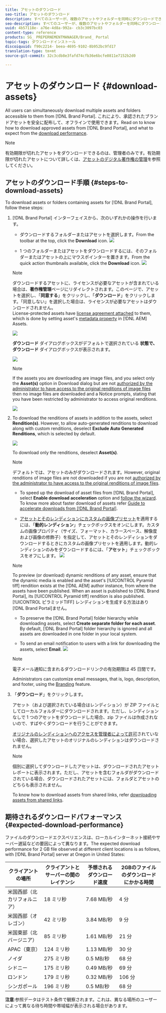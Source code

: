```yaml
---
title: アセットのダウンロード
seo-title: アセットのダウンロード
description: すべてのユーザーが、複数のアセットやフォルダーを同時にダウンロードできます。これにより、承認されたブランドアセットを安全に配布して、オフラインで使用できます。
seo-description: すべてのユーザーが、複数のアセットやフォルダーを同時にダウンロードできます。これにより、承認されたブランドアセットを安全に配布して、オフラインで使用できます。
uuid: 4b57118e- a76e-4d8a-992a- cb3c3097bc03
content-type: reference
products: SG_ PREPERNEMENTMANAGER/Brand_ Portal
topic-tags: ダウンロードインストール
discoiquuid: f90c2214- beea-4695-9102-8b952bc9fd17
translation-type: tm+mt
source-git-commit: 32c3cdb8e3fafd74cfb36e6bcfe0811e7152b2d0

---
```



# アセットのダウンロード {#download-assets}

All users can simultaneously download multiple assets and folders accessible to them from [!DNL Brand Portal]. これにより、承認されたブランドアセットを安全に配布して、オフラインで使用できます。Read on to know how to download approved assets from [!DNL Brand Portal], and what to expect from the [download performance](../using/brand-portal-download-users.md#main-pars-header).

>[!NOTE]
>
>有効期限が切れたアセットをダウンロードできるのは、管理者のみです。有効期限が切れたアセットについて詳しくは、[アセットのデジタル著作権の管理](../using/manage-digital-rights-of-assets.md)を参照してください。

## アセットのダウンロード手順 {#steps-to-download-assets}

To download assets or folders containing assets for [!DNL Brand Portal], follow these steps:

1. [!DNL Brand Portal] インターフェイスから、次のいずれかの操作を行います。

   * ダウンロードするフォルダーまたはアセットを選択します。From the toolbar at the top, click the **Download** icon.
   ![](assets/downloadassets-1.png)

   * 1 つのフォルダーまたはアセットをダウンロードするには、そのフォルダーまたはアセットの上にマウスポインターを置きます。From the quick action thumbnails available, click the **Download** icon.
   ![](assets/downloadsingleasset-1.png)

   >[!NOTE]
   >
   >ダウンロードするアセットに、ライセンスが必要なアセットが含まれている場合は、**著作権管理**&#x200B;ページにリダイレクトされます。このページで、アセットを選択し、「**同意する**」をクリックし、「**ダウンロード**」をクリックします。「同意しない」を選択した場合は、ライセンスが必要なアセットはダウンロードされません。\
   >License-protected assets have [license agreement attached](https://helpx.adobe.com/experience-manager/6-5/assets/using/drm.html#DigitalRightsManagementinAssets) to them, which is done by setting asset's [metadata property](https://helpx.adobe.com/experience-manager/6-5/assets/using/drm.html#DigitalRightsManagementinAssets) in [!DNL AEM] Assets.

   ![](assets/licensed-asset-download-1.png)

   **ダウンロード** ダイアログボックスがデフォルトで選択されている **状態で、ダウンロード** ダイアログボックスが表示されます。

   ![](assets/donload-assets-dialog-1.png)

   >[!NOTE]
   >
   >If the assets you are downloading are image files, and you select only the **Asset(s)** option in Download dialog but are not [authorized by the administrator to have access to the original renditions of image files](../using/brand-portal-adding-users.md#main-pars-procedure-202029708) then no image files are downloaded and a Notice prompts, stating that you have been restricted by administrator to access original renditions.

   ![](assets/restrictaccess-note.png)

2. To download the renditions of assets in addition to the assets, select **Rendition(s)**. However, to allow auto-generated renditions to download along with custom renditions, deselect **Exclude Auto Generated Renditions**, which is selected by default.

   ![](assets/exclude-auto-renditions.png)

   To download only the renditions, deselect **Asset(s)**.

   >[!NOTE]
   >
   >デフォルトでは、アセットのみがダウンロードされます。However, original renditions of image files are not downloaded if you are not [authorized by the administrator to have access to the original renditions of image files](../using/brand-portal-adding-users.md#main-pars-procedure-202029708).

   * To speed up the download of asset files from [!DNL Brand Portal], select **Enable download acceleration** option and [follow the wizard](../using/accelerated-download.md#main-pars-header-405749062). To know more about faster download of assets refer [Guide to accelerate downloads from [!DNL Brand Portal]](../using/accelerated-download.md).

   * [アセットとそのレンディションにカスタムの画像プリセット](../using/brand-portal-image-presets.md#applyimagepresetswhendownloadingimages)を適用するには、「**動的レンディション**」チェックボックスをオンにします。カスタムの画像プロパティ（サイズ、フォーマット、カラースペース、解像度および画像の修飾子）を指定して、アセットとそのレンディションをダウンロードするときにカスタムの画像プリセットを適用します。動的レンディションのみをダウンロードするには、「**アセット**」チェックボックスをオフにします。
   ![](assets/dynamic-renditions.png)

   >[!NOTE]
   >
   >To preview (or download) dynamic renditions of any asset, ensure that the dynamic media is enabled and the asset's [!UICONTROL Pyramid tiff] rendition exists at the [!DNL AEM] author instance, from where the assets have been published. When an asset is published to [!DNL Brand Portal], its [!UICONTROL Pyramid tiff] rendition is also published. [!UICONTROL ピラミッドTIFF] レンディションを生成する方法はあり [!DNL Brand Portal]ません。

   * To preserve the [!DNL Brand Portal] folder hierarchy while downloading assets, select **Create separate folder for each asset**. By default, [!DNL Brand Portal] folder hierarchy is ignored and all assets are downloaded in one folder in your local system.

   * To send an email notification to users with a link for downloading the assets, select **Email**.
   ![](assets/download-link.png)

   >[!NOTE]
   >
   >電子メール通知に含まれるダウンロードリンクの有効期限は 45 日間です。
   >
   >Administrators can customize email messages, that is, logo, description, and footer, using the [Branding](../using/brand-portal-branding.md) feature.

3. 「**ダウンロード**」をクリックします。

   アセット（および選択されている場合はレンディション）が ZIP ファイルとしてローカルフォルダーにダウンロードされます。ただし、レンディションなしで 1 つのアセットをダウンロードした場合、zip ファイルは作成されないので、すばやくダウンロードを行うことができます。

   [オリジナルのレンディションへのアクセスを管理者によって許可](../using/brand-portal-adding-users.md#main-pars-procedure-202029708)されていない場合、選択したアセットのオリジナルのレンディションはダウンロードされません。

   >[!NOTE]
   >
   >個別に選択してダウンロードしたアセットは、ダウンロードされたアセットレポートに表示されます。ただし、アセットを含むフォルダがダウンロードされている場合、ダウンロードされたアセットには、フォルダとアセットのどちらも表示されません。

   To know how to download assets from shared links, refer [downloading assets from shared links](../using/brand-portal-link-share.md#main-pars-header-1703469193).

## 期待されるダウンロードパフォーマンス {#expected-download-performance}

ファイルのダウンロードエクスペリエンスは、ローカルインターネット接続やサーバー遅延などの要因によって異なります。The expected download performance for 2 GB file observed at different client locations is as follows, with [!DNL Brand Portal] server at Oregon in United States:

| クライアントの場所 | クライアントとサーバーの間のレイテンシ | 予想されるダウンロード速度 | 2GBのファイルのダウンロードにかかる時間 |
|-------------------------|-----------------------------------|-------------------------|------------------------------------|
| 米国西部（北カリフォルニア） | 18 ミリ秒 | 7.68 MB/秒 | 4 分 |
| 米国西部（オレゴン） | 42 ミリ秒 | 3.84 MB/秒 | 9 分 |
| 米国東部（北バージニア） | 85 ミリ秒 | 1.61 MB/秒 | 21 分 |
| APAC（東京） | 124 ミリ秒 | 1.13 MB/秒 | 30 分 |
| ノイダ | 275 ミリ秒 | 0.5 MB/秒 | 68 分 |
| シドニー | 175 ミリ秒 | 0.49 MB/秒 | 69 分 |
| ロンドン | 179 ミリ秒 | 0.32 MB/秒 | 106 分 |
| シンガポール | 196 ミリ秒 | 0.5 MB/秒 | 68 分 |

**注意**:参照データはテスト条件で観察されます。これは、異なる場所のユーザーによって異なる待ち時間や帯域幅が表示される場合があります。
